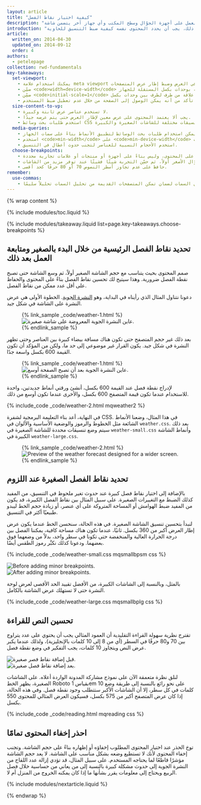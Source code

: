 ```yaml
---
layout: article
title: "كيفية اختيار نقاط الفصل"
description: "لم تتم تهيئة معظم محتوى الويب للعمل على هذه التجارب متعددة الأجهزة. إلا أنه يمكنك التعرف على أساسيات تصميم موقع ويب يمكنه العمل على أجهزة الجوّال وسطح المكتب وأي جهاز آخر يتضمن شاشة."
introduction: "قد يكون مجديًا التفكير في تحديد نقاط الفصل بناءً على فئات الجهاز، ولكن يجب الانتباه لذلك جيدًا.  لأن تحديد نقاط الفصل بناءً على أجهزة أو منتجات أو أسماء علامات تجارية أو أنظمة تشغيل معينة ومستخدمة اليوم يمكن أن يؤدي إلى كوابيس عند الصيانة. بدلاً من ذلك، يجب أن يحدد المحتوى نفسه كيفية ضبط التنسيق للحاوية."
article:
  written_on: 2014-04-30
  updated_on: 2014-09-12
  order: 4
authors:
  - petelepage
collection: rwd-fundamentals
key-takeaways:
  set-viewport:
    - يمكنك استخدام علامة meta viewport للتحكم في العرض وضبط إطار عرض المتصفحات.
    - ضمِّن <code>width=device-width</code> لمطابقة عرض الشاشة بوحدات بكسل المستقلة للجهاز.
    - ضمِّن <code>initial-scale=1</code> لإنشاء علاقة من طرف لطرف بين وحدات بكسل CSS ووحدات بكسل المستقلة للجهاز.
    - تأكد من أنه يمكن الوصول إلى الصفحة من خلال عدم تعطيل ضبط المستخدم.
  size-content-to-vp:
    - لا تستخدم عناصر عرض ثابتة وكبيرة.
    - يجب ألا يعتمد المحتوى على عرض معين لإطار العرض حتى يتم عرضه جيدًا.
    - استخدم طلبات بحث وسائط CSS لتطبيق تنسيقات مختلفة للشاشات الصغيرة والكبيرة.
  media-queries:
    - يمكن استخدام طلبات بحث الوسائط لتطبيق الأنماط بناءً على سمات الجهاز.
    - استخدم <code>min-width</code> على <code>min-device-width</code> للتأكد من تجربة البحث.
    - استخدم الأحجام النسبية للعناصر لتجنب حدوث أعطال في التنسيق.
  choose-breakpoints:
    - أنشئ نقاط الفصل بناءً على المحتوى، وليس بناءً على أجهزة أو منتجات أو علامات تجارية محددة.
    - ابدأ التصميم لأجهزة الجوّال الأصغر أولاً، ثم حسِّن التجربة شيئًا فشيئًا عند توفر مزيد من الشاشات.
    - حافظ على عدم تجاوز أسطر النصوص 70 أو 80 حرفًا كحد أقصى.
remember:
  use-commas:
    - استخدم فاصلة لفصل السمات لضمان تمكن المتصفحات القديمة من تحليل السمات تحليلاً سليمًا.
---
```

{% wrap content %}

<style>
  .smaller-img {
    width: 60%;
    display: block;
    margin-left: auto;
    margin-right: auto;
  }

  img.center {
    display: block;
    margin-left: auto;
    margin-right: auto;
  }

  video.responsiveVideo {
    width: 100%;
  }
</style>

{% include modules/toc.liquid %}

{% include modules/takeaway.liquid list=page.key-takeaways.choose-breakpoints %}

## تحديد نقاط الفصل الرئيسية من خلال البدء بالصغير ومتابعة العمل بعد ذلك

صمم المحتوى بحيث يتناسب مع حجم الشاشة الصغير أولاً، ثم وسع الشاشة حتى تصبح نقطة الفصل ضرورية.  وهذا سيتيح لك تحسين نقاط الفصل بناءً على المحتوى والحفاظ على أقل عدد ممكن من نقاط الفصل.

دعونا نتناول المثال الذي رأيناه في البداية، وهو [النشرة الجوية]({{site.fundamentals}}/layouts/rwd-fundamentals/index.html).
الخطوة الأولى هي عرض النشرة على الشاشة في شكل جيد.

<figure>
  {% link_sample _code/weather-1.html %}
    <img src="imgs/weather-1.png" class="center" srcset="imgs/weather-1.png 1x, imgs/weather-1-2x.png 2x" alt="عاين النشرة الجوية المعروضة على شاشة صغيرة.">
  {% endlink_sample %}
</figure>

بعد ذلك غير حجم المتصفح حتى تكون هناك مسافة بيضاء كبيرة بين العناصر وحتى تظهر النشرة في شكل جيد.  يكون القرار غير موضوعي إلى حد ما، ولكن من المؤكد أن تكون القيمة 600 بكسل واسعة جدًا.

<figure>
  {% link_sample _code/weather-1.html %}
    <img src="imgs/weather-2.png" class="center" srcset="imgs/weather-2.png 1x, imgs/weather-2-2x.png 2x" alt="عاين النشرة الجوية بعد أن تصبح الصفحة أوسع.">
  {% endlink_sample %}
</figure>

لإدراج نقطة فصل عند القيمة 600 بكسل، أنشئ ورقتي أنماط جديدتين، واحدة للاستخدام عندما تكون قيمة المتصفح 600 بكسل، والأخرى عندما تكون أوسع من ذلك.

{% include_code _code/weather-2.html mqweather2 %}

في النهاية، أعد بناء التعليمة البرمجية لشفرة CSS.  في هذا المثال، وضعنا الأنماط الشائعة مثل الخطوط والرموز والوضعية الأساسية والألوان في `weather.css`.  بعد ذلك سيتم وضع تنسيقات محددة للشاشة الصغيرة في `weather-small.css` وأنماط الشاشة الكبيرة في `weather-large.css`.

<figure>
  {% link_sample _code/weather-2.html %}
    <img src="imgs/weather-3.png" class="center" srcset="imgs/weather-3.png 1x, imgs/weather-3-2x.png 2x" alt="Preview of the weather forecast designed for a wider screen.">
  {% endlink_sample %}
</figure>

## تحديد نقاط الفصل الصغيرة عند اللزوم

بالإضافة إلى اختيار نقاط فصل كبيرة عند حدوث تغير ملحوظ في التنسيق، من المفيد كذلك الضبط مع التغييرات الصغيرة.  على سبيل المثال بين نقاط الفصل الكبيرة، قد يكون من المفيد ضبط الهوامش أو المساحة المتروكة على أي عنصر، أو زيادة حجم الخط ليبدو طبيعيًا أكثر في التنسيق.

لنبدأ بتحسين تنسيق الشاشة الصغيرة.  في هذه الحالة، سنحسن الخط عندما يكون عرض إطار العرض أكبر من 360 بكسل.  ثانيًا، عندما تكون هناك مساحة كافية، يمكننا الفصل بين درجة الحرارة العالية والمنخفضة حتى تكونا في سطر واحد، بدلاً من وضعهما فوق بعضهما.  ودعونا كذلك نكبِّر رموز الطقس أيضًا.

{% include_code _code/weather-small.css mqsmallbpsm css %}

<div class="clear">
  <div class="g--half">
    <img src="imgs/weather-4-l.png" srcset="imgs/weather-4-l.png 1x, imgs/weather-4-l-2x.png 2x" alt="Before adding minor breakpoints.">
  </div>

  <div class="g--half g--last">
    <img src="imgs/weather-4-r.png" srcset="imgs/weather-4-r.png 1x, imgs/weather-4-r-2x.png 2x" alt="After adding minor breakpoints.">
  </div>
</div>

بالمثل، وبالنسبة إلى الشاشات الكبيرة، من الأفضل تقييد الحد الأقصى لعرض لوحة النشرة حتى لا تستهلك عرض الشاشة بالكامل.

{% include_code _code/weather-large.css mqsmallbplg css %}

## تحسين النص للقراءة

تقترح نظرية سهولة القراءة التقليدية أن العمود المثالي يجب أن يحتوي على عدد يتراوح بين 70 و80 حرفًا في السطر (أي من 8 إلى 10 كلمات بالإنجليزية)، ولذلك عندما يكبر عرض النص ويتجاوز 10 كلمات، يجب التفكير في وضع نقطة فصل.

<div class="clear">
  <div class="g-wide--1 g-medium--half">
    <img src="imgs/reading-ph.png" srcset="imgs/reading-ph.png 1x, imgs/reading-ph-2x.png 2x" alt="قبل إضافة نقاط فصر صغيرة.">
  </div>

  <div class="g-wide--3 g-wide--last g-medium--half g--last">
    <img src="imgs/reading-de.png" srcset="imgs/reading-de.png 1x, imgs/reading-de-2x.png 2x" alt="بعد إضافة نقاط فصل صغيرة.">
  </div>
</div>

لنلق نظرة متعمقة الآن على نموذج مشاركة المدونة الواردة أعلاه.  على الشاشات الصغيرة، يظهر الخط Roboto بقياس 1em على نحو رائع بالنسبة إلى طريقة وضع 10 كلمات في كل سطر، إلا أن الشاشات الأكبر ستتطلب وجود نقطة فصل. وفي هذه الحالة، إذا كان عرض المتصفح أكبر من 575 بكسل، فسيكون العرض المثالي للمحتوى 550 بكسل.

{% include_code _code/reading.html mqreading css %}

## احذر إخفاء المحتوى تمامًا

توخ الحذر عند اختيار المحتوى المطلوب إخفاؤه أو إظهاره بناءً على حجم الشاشة.
وتجنب إخفاء المحتوى لأنك لا تستطيع وضعه بشكل مناسب على الشاشة.  لا يعد حجم الشاشة مؤشرًا قاطعًا لما يحتاجه المستخدم.  على سبيل المثال، قد تؤدي إزالة عدد اللقاح من النشرة الجوية إلى حدوث مشكلة كبيرة بالنسبة إلى من يعاني من حساسية خلال فصل الربيع ويحتاج إلى معلومات يقرر بشأنها ما إذا كان يمكنه الخروج من المنزل أم لا.


{% include modules/nextarticle.liquid %}

{% endwrap %}

